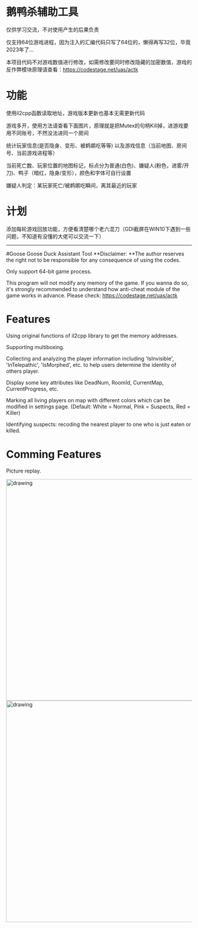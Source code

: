 # 鹅鸭杀辅助工具
仅供学习交流，不对使用产生的后果负责

仅支持64位游戏进程，因为注入的汇编代码只写了64位的，懒得再写32位，毕竟2023年了...

本项目代码不对游戏数值进行修改，如需修改要同时修改隐藏的加密数值，游戏的反作弊模块原理请查看：https://codestage.net/uas/actk

# 功能
使用il2cpp函数读取地址，游戏版本更新也基本无需更新代码

游戏多开，使用方法请查看下面图片，原理就是把Mutex的句柄Kill掉，进游戏要用不同账号，不然没法进同一个房间

统计玩家信息(是否隐身、变形、被鹈鹕吃等等) 以及游戏信息（当前地图、房间号、当前游戏进程等）

当前死亡数、玩家位置的地图标记，标点分为普通(白色)、嫌疑人(粉色，进雾/开刀)、鸭子（暗红，隐身/变形），颜色和字体可自行设置

嫌疑人判定：某玩家死亡/被鹈鹕吃瞬间，离其最近的玩家

# 计划
添加每轮游戏回放功能，方便看清楚哪个老六混刀（GDI截屏在WIN10下遇到一些问题，不知道有没懂的大佬可以交流一下）

---

#Goose Goose Duck Assistant Tool
**Disclaimer: **The author reserves the right not to be responsible for any consequence of using the codes.

Only support 64-bit game process.

This program will not modify any memory of the game. If you wanna do so, it's strongly recommended to understand how anti-cheat module of the game works in advance. Please check: https://codestage.net/uas/actk

# Features
Using original functions of il2cpp library to get the memory addresses.

Supporting multiboxing.

Collecting and analyzing the player information including 'IsInvisible', 'InTelepathic', 'IsMorphed', etc. to help users determine the identity of others player.

Display some key attributes like DeadNum, RoomId, CurrentMap, CurrentProgress, etc.

Marking all living players on map with different colors which can be modified in settings page. (Default: White = Normal, Pink = Suspects, Red = Killer)

Identifying suspects: recoding the nearest player to one who is just eaten or killed.

# Comming Features
Picture replay.

<img src="https://user-images.githubusercontent.com/26305635/217161208-dbd99b39-a21f-443b-a77a-c40fc587efa1.png" alt="drawing" width="600"/>
<img src="https://user-images.githubusercontent.com/26305635/217161217-f74d9be9-b562-4814-9b9d-f8fa02b70b32.png" alt="drawing" width="600"/>